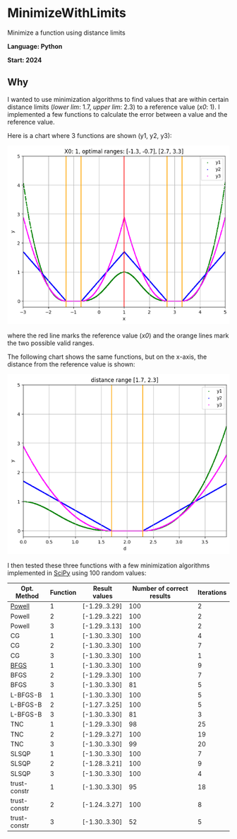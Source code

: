 # MinimizeWithLimits
Minimize a function using distance limits

**Language: Python**

**Start: 2024**

## Why
I wanted to use minimization algorithms to find values that are within certain distance limits (_lower lim_: 1.7, _upper lim_: 2.3) to a reference value (_x0_: 1). I implemented a few functions to calculate the error between a value and the reference value.

Here is a chart where 3 functions are shown (y1, y2, y3):

![chart](/images/chart1.png)

where the red line marks the reference value (_x0_) and the orange lines mark the two possible valid ranges.

The following chart shows the same functions, but on the x-axis, the distance from the reference value is shown:

![chart](/images/chart2.png)

I then tested these three functions with a few minimization algorithms implemented in [SciPy](https://docs.scipy.org/) using 100 random values:

| Opt. Method  | Function | Result values | Number of correct results  | Iterations |
|--------------|----------|---------------|----------------------------|------------|
| [Powell](https://en.wikipedia.org/wiki/Powell%27s_method)       | 1        | [-1.29..3.29] | 100                        | 2          |
| Powell       | 2        | [-1.29..3.22] | 100                        | 2          |
| Powell       | 3        | [-1.29..3.13] | 100                        | 2          |
| CG           | 1        | [-1.30..3.30] | 100                        | 4          |
| CG           | 2        | [-1.30..3.30] | 100                        | 7          |
| CG           | 3        | [-1.30..3.30] | 100                        | 1          |
| [BFGS](https://en.wikipedia.org/wiki/Broyden%E2%80%93Fletcher%E2%80%93Goldfarb%E2%80%93Shanno_algorithm)         | 1        | [-1.30..3.30] | 100                        | 9          |
| BFGS         | 2        | [-1.29..3.30] | 100                        | 7          |
| BFGS         | 3        | [-1.30..3.30] | 81                         | 5          |
| L-BFGS-B     | 1        | [-1.30..3.30] | 100                        | 5          |
| L-BFGS-B     | 2        | [-1.27..3.25] | 100                        | 5          |
| L-BFGS-B     | 3        | [-1.30..3.30] | 81                         | 3          |
| TNC          | 1        | [-1.29..3.30] | 98                         | 25         |
| TNC          | 2        | [-1.29..3.27] | 100                        | 19         |
| TNC          | 3        | [-1.30..3.30] | 99                         | 20         |
| SLSQP        | 1        | [-1.30..3.30] | 100                        | 7          |
| SLSQP        | 2        | [-1.28..3.21] | 100                        | 9          |
| SLSQP        | 3        | [-1.30..3.30] | 100                        | 4          |
| trust-constr | 1        | [-1.30..3.30] | 95                         | 18         |
| trust-constr | 2        | [-1.24..3.27] | 100                        | 8          |
| trust-constr | 3        | [-1.30..3.30] | 52                         | 5          |








